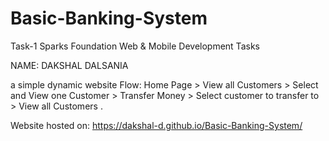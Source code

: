 # Basic-Banking-System
Task-1 Sparks Foundation
Web & Mobile Development Tasks

NAME: DAKSHAL DALSANIA

a simple dynamic website
Flow: Home Page > View all Customers > Select and View one 
Customer > Transfer Money > Select customer to transfer to > 
View all Customers . 


Website hosted on: https://dakshal-d.github.io/Basic-Banking-System/
